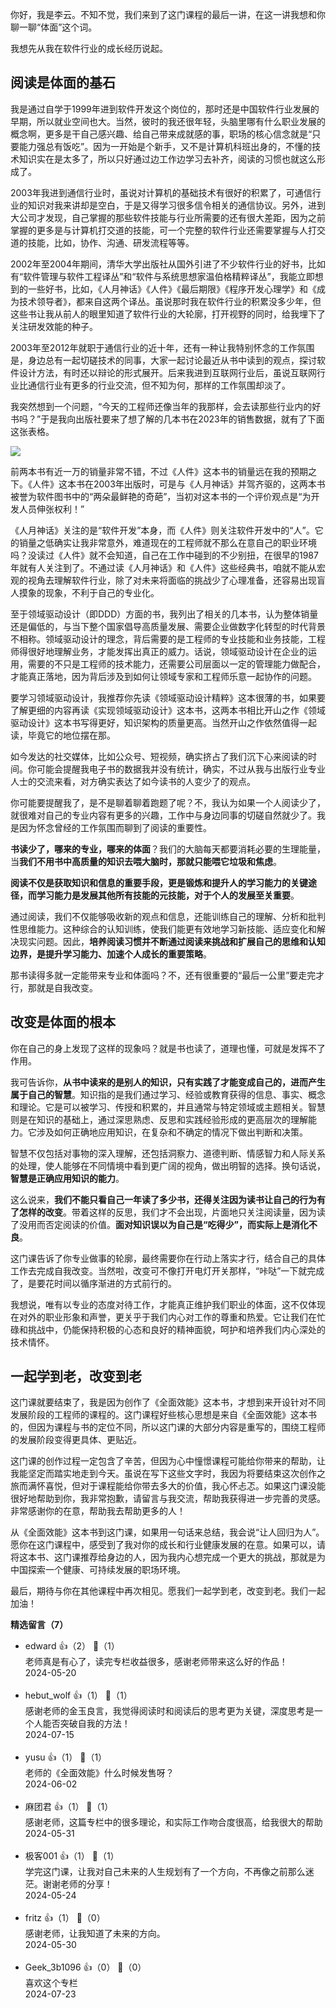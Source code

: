 你好，我是李云。不知不觉，我们来到了这门课程的最后一讲，在这一讲我想和你聊一聊“体面”这个词。

我想先从我在软件行业的成长经历说起。

## 阅读是体面的基石

我是通过自学于1999年进到软件开发这个岗位的，那时还是中国软件行业发展的早期，所以就业空间也大。当然，彼时的我还很年轻，头脑里哪有什么职业发展的概念啊，更多是干自己感兴趣、给自己带来成就感的事，职场的核心信念就是“只要能力强总有饭吃”。因为一开始是个新手，又不是计算机科班出身的，不懂的技术知识实在是太多了，所以只好通过边工作边学习去补齐，阅读的习惯也就这么形成了。

2003年我进到通信行业时，虽说对计算机的基础技术有很好的积累了，可通信行业的知识对我来讲却是空白，于是又得学习很多信令相关的通信协议。另外，进到大公司才发现，自己掌握的那些软件技能与行业所需要的还有很大差距，因为之前掌握的更多是与计算机打交道的技能，可一个完整的软件行业还需要掌握与人打交道的技能，比如，协作、沟通、研发流程等等。

2002年至2004年期间，清华大学出版社从国外引进了不少软件行业的好书，比如有“软件管理与软件工程译丛”和“软件与系统思想家温伯格精粹译丛”，我能立即想到的一些好书，比如，《人月神话》《人件》《最后期限》《程序开发心理学》和《成为技术领导者》，都来自这两个译丛。虽说那时我在软件行业的积累没多少年，但这些书让我从前人的眼里知道了软件行业的大轮廓，打开视野的同时，给我埋下了关注研发效能的种子。

2003年至2012年就职于通信行业的近十年，还有一种让我特别怀念的工作氛围是，身边总有一起切磋技术的同事，大家一起讨论最近从书中读到的观点，探讨软件设计方法，有时还以辩论的形式展开。后来我进到互联网行业后，虽说互联网行业比通信行业有更多的行业交流，但不知为何，那样的工作氛围却淡了。

我突然想到一个问题，“今天的工程师还像当年的我那样，会去读那些行业内的好书吗？”于是我向出版社要来了想了解的几本书在2023年的销售数据，就有了下面这张表格。

![](https://static001.geekbang.org/resource/image/c4/89/c4b45694d7eddb7ba8ee801634d0c989.jpg?wh=1750x986)

前两本书有近一万的销量非常不错，不过《人件》这本书的销量远在我的预期之下。《人件》这本书在2003年出版时，可是与《人月神话》并驾齐驱的，这两本书被誉为软件图书中的“两朵最鲜艳的奇葩”，当初对这本书的一个评价观点是“为开发人员伸张权利！”

《人月神话》关注的是“软件开发”本身，而《人件》则关注软件开发中的“人”。它的销量之低确实让我非常意外，难道现在的工程师就不那么在意自己的职业环境吗？没读过《人件》就不会知道，自己在工作中碰到的不少别扭，在很早的1987年就有人关注到了。不通过读《人月神话》和《人件》这些经典书，咱就不能从宏观的视角去理解软件行业，除了对未来将面临的挑战少了心理准备，还容易出现盲人摸象的现象，不利于自己的专业化。

至于领域驱动设计（即DDD）方面的书，我列出了相关的几本书，认为整体销量还是偏低的，与当下整个国家倡导高质量发展、需要企业做数字化转型的时代背景不相称。领域驱动设计的理念，背后需要的是工程师的专业技能和业务技能，工程师得很好地理解业务，才能发挥出真正的威力。话说，领域驱动设计在企业的运用，需要的不只是工程师的技术能力，还需要公司层面以一定的管理能力做配合，才能真正落地，因为背后涉及到如何让领域专家和工程师乐意一起协作的问题。

要学习领域驱动设计，我推荐你先读《领域驱动设计精粹》这本很薄的书，如果要了解更细的内容再读《实现领域驱动设计》这本书，这两本书相比开山之作《领域驱动设计》这本书写得更好，知识架构的质量更高。当然开山之作依然值得一起读，毕竟它的地位摆在那。

如今发达的社交媒体，比如公众号、短视频，确实挤占了我们沉下心来阅读的时间。你可能会提醒我电子书的数据我并没有统计，确实，不过从我与出版行业专业人士的交流来看，对方确实表达了如今读书的人变少了的观点。

你可能要提醒我了，是不是聊着聊着跑题了呢？不，我认为如果一个人阅读少了，就很难对自己的专业内容有更多的兴趣，工作中与身边同事的切磋自然就少了。我是因为怀念曾经的工作氛围而聊到了阅读的重要性。

**书读少了，哪来的专业，哪来的体面**？我们的大脑每天都要消耗必要的生理能量，当**我们不用书中高质量的知识去喂大脑时，那就只能喂它垃圾和焦虑**。

**阅读不仅是获取知识和信息的重要手段，更是锻炼和提升人的学习能力的关键途径，而学习能力是发展其他所有技能的元技能，对于个人的发展至关重要**。

通过阅读，我们不仅能够吸收新的观点和信息，还能训练自己的理解、分析和批判性思维能力。这种综合的认知训练，使我们能更有效地学习新技能、适应变化和解决现实问题。因此，**培养阅读习惯并不断通过阅读来挑战和扩展自己的思维和认知边界，是提升学习能力、加速个人成长的重要策略**。

那书读得多就一定能带来专业和体面吗？不，还有很重要的“最后一公里”要走完才行，那就是自我改变。

## 改变是体面的根本

你在自己的身上发现了这样的现象吗？就是书也读了，道理也懂，可就是发挥不了作用。

我可告诉你，**从书中读来的是别人的知识，只有实践了才能变成自己的，进而产生属于自己的智慧**。知识指的是我们通过学习、经验或教育获得的信息、事实、概念和理论。它是可以被学习、传授和积累的，并且通常与特定领域或主题相关。智慧则是在知识的基础上，通过深思熟虑、反思和实践经验形成的更高层次的理解能力。它涉及如何正确地应用知识，在复杂和不确定的情况下做出判断和决策。

智慧不仅包括对事物的深入理解，还包括洞察力、道德判断、情感智力和人际关系的处理，使人能够在不同情境中看到更广阔的视角，做出明智的选择。换句话说，**智慧是正确应用知识的能力**。

这么说来，**我们不能只看自己一年读了多少书，还得关注因为读书让自己的行为有了怎样的改变**。带着这样的反思，我们才不会出现，片面地只关注阅读量，因为读了没用而否定阅读的价值。**面对知识误以为自己是“吃得少”，而实际上是消化不良**。

这门课告诉了你专业做事的轮廓，最终需要你在行动上落实才行，结合自己的具体工作去完成自我改变。当然啦，改变可不像打开电灯开关那样，“咔哒”一下就完成了，是要花时间以循序渐进的方式前行的。

我想说，唯有以专业的态度对待工作，才能真正维护我们职业的体面，这不仅体现在对外的职业形象和声誉，更关乎于我们内心对工作的尊重和热爱。它让我们在忙碌和挑战中，仍能保持积极的心态和良好的精神面貌，呵护和培养我们内心深处的技术情怀。

## 一起学到老，改变到老

这门课就要结束了，我是因为创作了《全面效能》这本书，才想到来开设针对不同发展阶段的工程师的课程的。这门课程好些核心思想是来自《全面效能》这本书的，但因为课程与书的定位不同，所以这门课的大部分内容是重写的，围绕工程师的发展阶段变得更具体、更贴近。

这门课的创作过程一定包含了辛苦，但因为心中憧憬课程可能给你带来的帮助，让我能坚定而踏实地走到今天。虽说在写下这些文字时，我因为将要结束这次创作之旅而满怀喜悦，但对于课程能给你带去多大的价值，我心怀忐忑。如果这门课没能很好地帮助到你，我非常抱歉，请留言与我交流，帮助我获得进一步完善的灵感。非常感谢你的在意，帮助我去帮助更多的人！

从《全面效能》这本书到这门课，如果用一句话来总结，我会说“让人回归为人”。愿你在这门课程中，感受到了我对你的成长和行业健康发展的在意。如果可以，请将这本书、这门课推荐给身边的人，因为我内心想完成一个更大的挑战，那就是为中国探索一个健康、可持续发展的职场环境。

最后，期待与你在其他课程中再次相见。愿我们一起学到老，改变到老。我们一起加油！
<div><strong>精选留言（7）</strong></div><ul>
<li><span>edward</span> 👍（2） 💬（1）<div>老师真是有心了，读完专栏收益很多，感谢老师带来这么好的作品！</div>2024-05-20</li><br/><li><span>hebut_wolf</span> 👍（1） 💬（1）<div>感谢老师的金玉良言，我觉得阅读时和阅读后的思考更为关键，深度思考是一个人能否突破自我的方法！</div>2024-07-15</li><br/><li><span>yusu</span> 👍（1） 💬（1）<div>老师的《全面效能》什么时候发售呀？</div>2024-06-02</li><br/><li><span>麻团君</span> 👍（1） 💬（1）<div>感谢老师，这篇专栏中的很多理论，和实际工作吻合度很高，给我很大的帮助</div>2024-05-31</li><br/><li><span>极客001</span> 👍（1） 💬（1）<div>学完这门课，让我对自己未来的人生规划有了一个方向，不再像之前那么迷茫。谢谢老师的分享！</div>2024-05-24</li><br/><li><span>fritz</span> 👍（1） 💬（0）<div>感谢老师，让我知道了未来的方向。</div>2024-05-30</li><br/><li><span>Geek_3b1096</span> 👍（0） 💬（0）<div>喜欢这个专栏</div>2024-07-23</li><br/>
</ul>